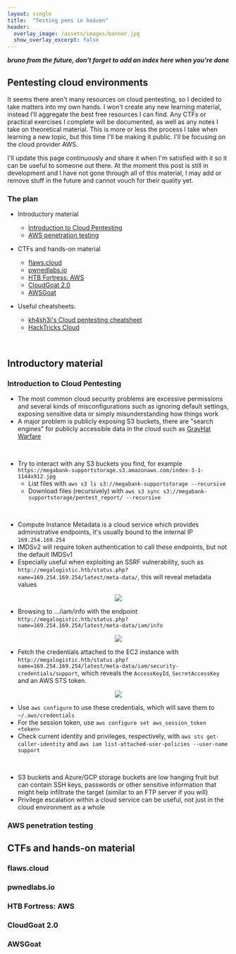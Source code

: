 ```yaml
---
layout: single
title:  "Testing pens in heaven"
header:
  overlay_image: /assets/images/banner.jpg
  show_overlay_excerpt: false
---
```


<b><i>bruno from the future, don't forget to add an index here when you're done</i></b>



## Pentesting cloud environments

It seems there aren't many resources on cloud pentesting, so I decided to take matters into my own hands. I won't create any new learning material, instead I'll aggregate the best free resources I can find. Any CTFs or practical exercises I complete will be documented, as well as any notes I take on theoretical material. This is more or less the process I take when learning a new topic, but this time I'll be making it public. I'll be focusing on the cloud provider AWS.

I'll update this page continuously and share it when I'm satisfied with it so it can be useful to someone out there. At the moment this post is still in development and I have not gone through all of this material, I may add or remove stuff in the future and cannot vouch for their quality yet.

### The plan

* Introductory material
  * <a href="https://www.hackthebox.com/blog/intro-cloud-pentesting">Introduction to Cloud Pentesting</a>
  * <a href="https://www.hackthebox.com/blog/aws-pentesting-guide">AWS penetration testing</a>

* CTFs and hands-on material
  * <a href="http://flaws.cloud/">flaws.cloud</a>
  * <a href="https://pwnedlabs.io/">pwnedlabs.io</a>
  * <a href="https://app.hackthebox.com/fortresses/7">HTB Fortress: AWS</a>
  * <a href="https://github.com/RhinoSecurityLabs/cloudgoat">CloudGoat 2.0</a>
  * <a href="https://github.com/ine-labs/AWSGoat"> AWSGoat</a>

* Useful cheatsheets:
  * <a href="https://github.com/kh4sh3i/cloud-penetration-testing">kh4sh3i's Cloud pentesting cheatsheet</a>
  * <a href="https://cloud.hacktricks.wiki/en/index.html">HackTricks Cloud</a>

<br>

## Introductory material

### Introduction to Cloud Pentesting
* The most common cloud security problems are excessive permissions and several kinds of misconfigurations such as ignoring default settings, exposing sensitive data or simply misunderstanding how things work
* A major problem is publicly exposing S3 buckets, there are "search engines" for publicly accessible data in the cloud such as <a href="https://buckets.grayhatwarfare.com/">GrayHat Warfare</a>

<br>

* Try to interact with any S3 buckets you find, for example `https://megabank-supportstorage.s3.amazonaws.com/index-3-1-1144x912.jpg`
  * List files with `aws s3 ls s3://megabank-supportstorage --recursive`
  * Download files (recursively) with `aws s3 sync s3://megabank-supportstorage/pentest_report/ --recursive`

<br>

* Compute Instance Metadata is a cloud service which provides administrative endpoints, it's usually bound to the internal IP `169.254.169.254`
* IMDSv2 will require token authentication to call these endpoints, but not the default IMDSv1
* Especially useful when exploiting an SSRF vulnerability, such as `http://megalogistic.htb/status.php?name=169.254.169.254/latest/meta-data/`, this will reveal metadata values

<p align="center">
  <img src="https://github.com/user-attachments/assets/264b0f02-be76-413b-9eaa-850347dd32d3" />
</p>

* Browsing to .../iam/info with the endpoint `http://megalogistic.htb/status.php?name=169.254.169.254/latest/meta-data/iam/info`

<p align="center">
  <img src="https://github.com/user-attachments/assets/7c4bee36-fbac-4cf5-88c6-a3c9843dab56" />
</p>

* Fetch the credentials attached to the EC2 instance with `http://megalogistic.htb/status.php?name=169.254.169.254/latest/meta-data/iam/security-credentials/support`, which reveals the `AccessKeyId`, `SecretAccessKey` and an AWS STS token.
<p align="center">
  <img src="https://github.com/user-attachments/assets/c0baf073-60af-44e6-b13c-a4b05f469e3d" />
</p>

* Use `aws configure` to use these credentials, which will save them to `~/.aws/credentials`
* For the session token, use `aws configure set aws_session_token <token>`
* Check current identity and privileges, respectively, with `aws sts get-caller-identity` and `aws iam list-attached-user-policies --user-name support`

<br>

* S3 buckets and Azure/GCP storage buckets are low hanging fruit but can contain SSH keys, passwords or other sensitive information that might help infiltrate the target (similar to an FTP server if you will)
* Privilege escalation within a cloud service can be useful, not just in the cloud environment as a whole

### AWS penetration testing



## CTFs and hands-on material

### flaws.cloud

### pwnedlabs.io

### HTB Fortress: AWS

### CloudGoat 2.0

### AWSGoat
  


